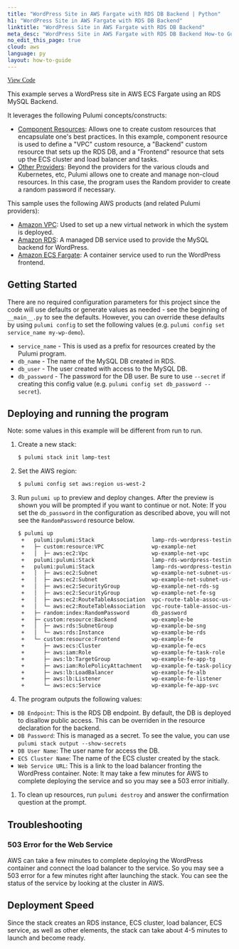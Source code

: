 ```yaml
---
title: "WordPress Site in AWS Fargate with RDS DB Backend | Python"
h1: "WordPress Site in AWS Fargate with RDS DB Backend"
linktitle: "WordPress Site in AWS Fargate with RDS DB Backend"
meta_desc: "WordPress Site in AWS Fargate with RDS DB Backend How-to Guide using Python"
no_edit_this_page: true
cloud: aws
language: py
layout: how-to-guide
---
```


<!-- WARNING: this page was generated by a tool. Do not edit it by hand. -->
<!-- To change it, please see https://github.com/pulumi/docs/tree/master/tools/mktutorial. -->

<p class="mb-4 flex">
    <a class="flex flex-wrap items-center rounded-md text-lg text-white bg-blue-600 border-2 border-blue-600 px-2 mr-2 whitespace-no-wrap hover:text-white" style="height: 45px; font-family: 'Gilroy'; " href="https://github.com/pulumi/examples/tree/master/aws-py-wordpress-fargate-rds" target="_blank">
        <span><i class="fab fa-github pr-2"></i> View Code</span>
    </a>
</p>


This example serves a WordPress site in AWS ECS Fargate using an RDS MySQL Backend.

It leverages the following Pulumi concepts/constructs:

- [Component Resources](https://www.pulumi.com/docs/intro/concepts/programming-model/#components): Allows one to create custom resources that encapsulate one's best practices. In this example, component resource is used to define a "VPC" custom resource, a "Backend" custom resource that sets up the RDS DB, and a "Frontend" resource that sets up the ECS cluster and load balancer and tasks.
- [Other Providers](https://www.pulumi.com/docs/reference/pkg/): Beyond the providers for the various clouds and Kubernetes, etc, Pulumi allows one to create and manage non-cloud resources. In this case, the program uses the Random provider to create a random password if necessary.

This sample uses the following AWS products (and related Pulumi providers):

- [Amazon VPC](https://aws.amazon.com/vpc): Used to set up a new virtual network in which the system is deployed.
- [Amazon RDS](https://aws.amazon.com/rds): A managed DB service used to provide the MySQL backend for WordPress.
- [Amazon ECS Fargate](https://aws.amazon.com/fargate): A container service used to run the WordPress frontend.

## Getting Started

There are no required configuration parameters for this project since the code will use defaults or generate values as needed - see the beginning of `__main__.py` to see the defaults.
However, you can override these defaults by using `pulumi config` to set the following values (e.g. `pulumi config set service_name my-wp-demo`).

- `service_name` - This is used as a prefix for resources created by the Pulumi program.
- `db_name` - The name of the MySQL DB created in RDS.
- `db_user` - The user created with access to the MySQL DB.
- `db_password` - The password for the DB user. Be sure to use `--secret` if creating this config value (e.g. `pulumi config set db_password --secret`).

## Deploying and running the program

Note: some values in this example will be different from run to run.

1. Create a new stack:

   ```bash
   $ pulumi stack init lamp-test
   ```

1. Set the AWS region:

   ```bash
   $ pulumi config set aws:region us-west-2
   ```

1. Run `pulumi up` to preview and deploy changes. After the preview is shown you will be
   prompted if you want to continue or not. Note: If you set the `db_password` in the configuration as described above, you will not see the `RandomPassword` resource below.

   ```bash
   $ pulumi up
    +   pulumi:pulumi:Stack                  lamp-rds-wordpress-testing        create
    +   ├─ custom:resource:VPC               wp-example-net                    create
    +   │  ├─ aws:ec2:Vpc                    wp-example-net-vpc                create
    +   pulumi:pulumi:Stack                  lamp-rds-wordpress-testing        create.
    +   pulumi:pulumi:Stack                  lamp-rds-wordpress-testing        create
    +   │  ├─ aws:ec2:Subnet                 wp-example-net-subnet-us-west-2a  create
    +   │  ├─ aws:ec2:Subnet                 wp-example-net-subnet-us-west-2b  create
    +   │  ├─ aws:ec2:SecurityGroup          wp-example-net-rds-sg             create
    +   │  ├─ aws:ec2:SecurityGroup          wp-example-net-fe-sg              create
    +   │  ├─ aws:ec2:RouteTableAssociation  vpc-route-table-assoc-us-west-2a  create
    +   │  └─ aws:ec2:RouteTableAssociation  vpc-route-table-assoc-us-west-2b  create
    +   ├─ random:index:RandomPassword       db_password                       create
    +   ├─ custom:resource:Backend           wp-example-be                     create
    +   │  ├─ aws:rds:SubnetGroup            wp-example-be-sng                 create
    +   │  └─ aws:rds:Instance               wp-example-be-rds                 create
    +   └─ custom:resource:Frontend          wp-example-fe                     create
    +      ├─ aws:ecs:Cluster                wp-example-fe-ecs                 create
    +      ├─ aws:iam:Role                   wp-example-fe-task-role           create
    +      ├─ aws:lb:TargetGroup             wp-example-fe-app-tg              create
    +      ├─ aws:iam:RolePolicyAttachment   wp-example-fe-task-policy         create
    +      ├─ aws:lb:LoadBalancer            wp-example-fe-alb                 create
    +      ├─ aws:lb:Listener                wp-example-fe-listener            create
    +      └─ aws:ecs:Service                wp-example-fe-app-svc             create

   ```

1. The program outputs the following values:

- `DB Endpoint`: This is the RDS DB endpoint. By default, the DB is deployed to disallow public access. This can be overriden in the resource declaration for the backend.
- `DB Password`: This is managed as a secret. To see the value, you can use `pulumi stack output --show-secrets`
- `DB User Name`: The user name for access the DB.
- `ECS Cluster Name`: The name of the ECS cluster created by the stack.
- `Web Service URL`: This is a link to the load balancer fronting the WordPress container. Note: It may take a few minutes for AWS to complete deploying the service and so you may see a 503 error initially.

1. To clean up resources, run `pulumi destroy` and answer the confirmation question at the prompt.

## Troubleshooting

### 503 Error for the Web Service

AWS can take a few minutes to complete deploying the WordPress container and connect the load balancer to the service. So you may see a 503 error for a few minutes right after launching the stack. You can see the status of the service by looking at the cluster in AWS.

## Deployment Speed

Since the stack creates an RDS instance, ECS cluster, load balancer, ECS service, as well as other elements, the stack can take about 4-5 minutes to launch and become ready.

